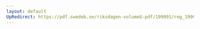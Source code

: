 ```yaml
---
layout: default
UpRedirect: https://pdf.swedeb.se/riksdagen-volumeG-pdf/199091/reg_199091/reg_199091_0276.pdf
---
```

